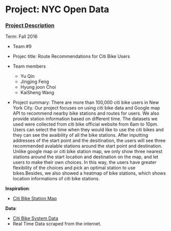 # Project: NYC Open Data 
### [Project Description](https://github.com/TZstatsADS/Fall2016-Proj2-grp9/blob/master/doc/project2_desc.md)

Term: Fall 2016

+ Team #9
+ Projec title: Route Recommendations for Citi Bike Users
+ Team members
	+ Yu Qin
	+ Jingjing Feng
	+ Hyung joon Choi
	+ KaiSheng Wang

+ Project summary: There are more than 100,000 citi bike users in New York City. Our project focuses on using citi bike data and Google map API to recommend nearby bike stations and routes for users. We also provide station information based on different time. The datasets we used were collected from citi bike official website from 6am to 10pm. Users can select the time when they would like to use the citi bikes and they can see the avaibility of all the bike stations. After inputting addresses of the start point and the desitination, the users will see three recommended avalable stations around the start point and destination. Unlike google map or citi bike station map, we only show three nearest stations around the start location and destination on the map, and let users to make their own choices. In this way, the users have greater flexibility of the choices and pick an optimal station to use bikes.Besides, we also showed a heatmap of bike stations, which shows location informations of citi bike stations.



**Inspiration**:
+ [Citi Bike Station Map](https://member.citibikenyc.com/map/)


**Data**:
+ [Citi Bike System Data](https://www.citibikenyc.com/system-data)
+ Real Time Data scraped from the internet.








